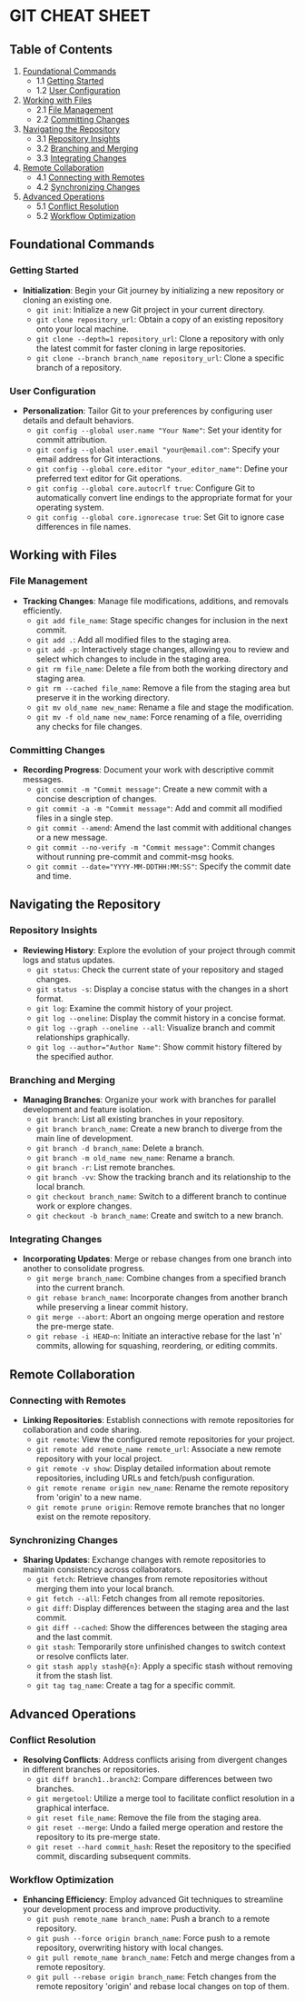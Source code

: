 <!-- @format -->

# **GIT CHEAT SHEET**

## Table of Contents

1. [Foundational Commands](#foundational-commands)
   - 1.1 [Getting Started](#getting-started)
   - 1.2 [User Configuration](#user-configuration)
2. [Working with Files](#working-with-files)
   - 2.1 [File Management](#file-management)
   - 2.2 [Committing Changes](#committing-changes)
3. [Navigating the Repository](#navigating-the-repository)
   - 3.1 [Repository Insights](#repository-insights)
   - 3.2 [Branching and Merging](#branching-and-merging)
   - 3.3 [Integrating Changes](#integrating-changes)
4. [Remote Collaboration](#remote-collaboration)
   - 4.1 [Connecting with Remotes](#connecting-with-remotes)
   - 4.2 [Synchronizing Changes](#synchronizing-changes)
5. [Advanced Operations](#advanced-operations)
   - 5.1 [Conflict Resolution](#conflict-resolution)
   - 5.2 [Workflow Optimization](#workflow-optimization)

## Foundational Commands

### Getting Started

- **Initialization**: Begin your Git journey by initializing a new repository or cloning an existing one.
  - `git init`: Initialize a new Git project in your current directory.
  - `git clone repository_url`: Obtain a copy of an existing repository onto your local machine.
  - `git clone --depth=1 repository_url`: Clone a repository with only the latest commit for faster cloning in large repositories.
  - `git clone --branch branch_name repository_url`: Clone a specific branch of a repository.

### User Configuration

- **Personalization**: Tailor Git to your preferences by configuring user details and default behaviors.
  - `git config --global user.name "Your Name"`: Set your identity for commit attribution.
  - `git config --global user.email "your@email.com"`: Specify your email address for Git interactions.
  - `git config --global core.editor "your_editor_name"`: Define your preferred text editor for Git operations.
  - `git config --global core.autocrlf true`: Configure Git to automatically convert line endings to the appropriate format for your operating system.
  - `git config --global core.ignorecase true`: Set Git to ignore case differences in file names.

## Working with Files

### File Management

- **Tracking Changes**: Manage file modifications, additions, and removals efficiently.
  - `git add file_name`: Stage specific changes for inclusion in the next commit.
  - `git add .`: Add all modified files to the staging area.
  - `git add -p`: Interactively stage changes, allowing you to review and select which changes to include in the staging area.
  - `git rm file_name`: Delete a file from both the working directory and staging area.
  - `git rm --cached file_name`: Remove a file from the staging area but preserve it in the working directory.
  - `git mv old_name new_name`: Rename a file and stage the modification.
  - `git mv -f old_name new_name`: Force renaming of a file, overriding any checks for file changes.

### Committing Changes

- **Recording Progress**: Document your work with descriptive commit messages.
  - `git commit -m "Commit message"`: Create a new commit with a concise description of changes.
  - `git commit -a -m "Commit message"`: Add and commit all modified files in a single step.
  - `git commit --amend`: Amend the last commit with additional changes or a new message.
  - `git commit --no-verify -m "Commit message"`: Commit changes without running pre-commit and commit-msg hooks.
  - `git commit --date="YYYY-MM-DDTHH:MM:SS"`: Specify the commit date and time.

## Navigating the Repository

### Repository Insights

- **Reviewing History**: Explore the evolution of your project through commit logs and status updates.
  - `git status`: Check the current state of your repository and staged changes.
  - `git status -s`: Display a concise status with the changes in a short format.
  - `git log`: Examine the commit history of your project.
  - `git log --oneline`: Display the commit history in a concise format.
  - `git log --graph --oneline --all`: Visualize branch and commit relationships graphically.
  - `git log --author="Author Name"`: Show commit history filtered by the specified author.

### Branching and Merging

- **Managing Branches**: Organize your work with branches for parallel development and feature isolation.
  - `git branch`: List all existing branches in your repository.
  - `git branch branch_name`: Create a new branch to diverge from the main line of development.
  - `git branch -d branch_name`: Delete a branch.
  - `git branch -m old_name new_name`: Rename a branch.
  - `git branch -r`: List remote branches.
  - `git branch -vv`: Show the tracking branch and its relationship to the local branch.
  - `git checkout branch_name`: Switch to a different branch to continue work or explore changes.
  - `git checkout -b branch_name`: Create and switch to a new branch.

### Integrating Changes

- **Incorporating Updates**: Merge or rebase changes from one branch into another to consolidate progress.
  - `git merge branch_name`: Combine changes from a specified branch into the current branch.
  - `git rebase branch_name`: Incorporate changes from another branch while preserving a linear commit history.
  - `git merge --abort`: Abort an ongoing merge operation and restore the pre-merge state.
  - `git rebase -i HEAD~n`: Initiate an interactive rebase for the last 'n' commits, allowing for squashing, reordering, or editing commits.

## Remote Collaboration

### Connecting with Remotes

- **Linking Repositories**: Establish connections with remote repositories for collaboration and code sharing.
  - `git remote`: View the configured remote repositories for your project.
  - `git remote add remote_name remote_url`: Associate a new remote repository with your local project.
  - `git remote -v show`: Display detailed information about remote repositories, including URLs and fetch/push configuration.
  - `git remote rename origin new_name`: Rename the remote repository from 'origin' to a new name.
  - `git remote prune origin`: Remove remote branches that no longer exist on the remote repository.

### Synchronizing Changes

- **Sharing Updates**: Exchange changes with remote repositories to maintain consistency across collaborators.
  - `git fetch`: Retrieve changes from remote repositories without merging them into your local branch.
  - `git fetch --all`: Fetch changes from all remote repositories.
  - `git diff`: Display differences between the staging area and the last commit.
  - `git diff --cached`: Show the differences between the staging area and the last commit.
  - `git stash`: Temporarily store unfinished changes to switch context or resolve conflicts later.
  - `git stash apply stash@{n}`: Apply a specific stash without removing it from the stash list.
  - `git tag tag_name`: Create a tag for a specific commit.

## Advanced Operations

### Conflict Resolution

- **Resolving Conflicts**: Address conflicts arising from divergent changes in different branches or repositories.
  - `git diff branch1..branch2`: Compare differences between two branches.
  - `git mergetool`: Utilize a merge tool to facilitate conflict resolution in a graphical interface.
  - `git reset file_name`: Remove the file from the staging area.
  - `git reset --merge`: Undo a failed merge operation and restore the repository to its pre-merge state.
  - `git reset --hard commit_hash`: Reset the repository to the specified commit, discarding subsequent commits.

### Workflow Optimization

- **Enhancing Efficiency**: Employ advanced Git techniques to streamline your development process and improve productivity.
  - `git push remote_name branch_name`: Push a branch to a remote repository.
  - `git push --force origin branch_name`: Force push to a remote repository, overwriting history with local changes.
  - `git pull remote_name branch_name`: Fetch and merge changes from a remote repository.
  - `git pull --rebase origin branch_name`: Fetch changes from the remote repository 'origin' and rebase local changes on top of them.
